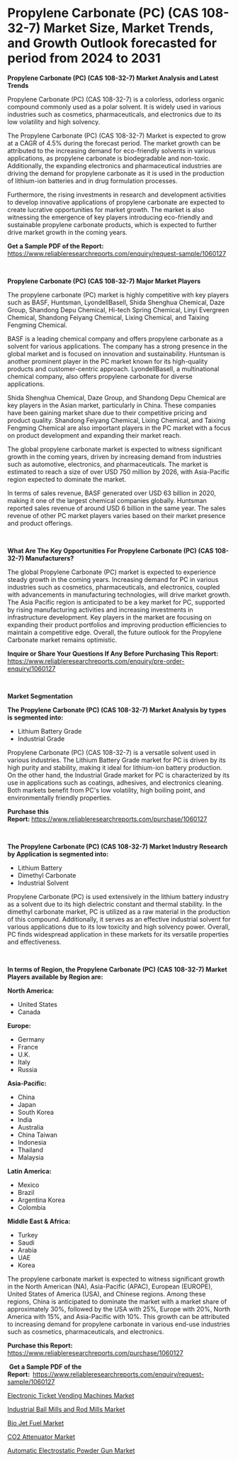 <p><h1>Propylene Carbonate (PC) (CAS 108-32-7) Market Size, Market Trends, and Growth Outlook forecasted for period from 2024 to 2031</h1></p><p><strong>Propylene Carbonate (PC) (CAS 108-32-7) Market Analysis and Latest Trends</strong></p>
<p><p>Propylene Carbonate (PC) (CAS 108-32-7) is a colorless, odorless organic compound commonly used as a polar solvent. It is widely used in various industries such as cosmetics, pharmaceuticals, and electronics due to its low volatility and high solvency.</p><p>The Propylene Carbonate (PC) (CAS 108-32-7) Market is expected to grow at a CAGR of 4.5% during the forecast period. The market growth can be attributed to the increasing demand for eco-friendly solvents in various applications, as propylene carbonate is biodegradable and non-toxic. Additionally, the expanding electronics and pharmaceutical industries are driving the demand for propylene carbonate as it is used in the production of lithium-ion batteries and in drug formulation processes.</p><p>Furthermore, the rising investments in research and development activities to develop innovative applications of propylene carbonate are expected to create lucrative opportunities for market growth. The market is also witnessing the emergence of key players introducing eco-friendly and sustainable propylene carbonate products, which is expected to further drive market growth in the coming years.</p></p>
<p><strong>Get a Sample PDF of the Report:&nbsp;</strong> <a href="https://www.reliableresearchreports.com/enquiry/request-sample/1060127">https://www.reliableresearchreports.com/enquiry/request-sample/1060127</a></p>
<p>&nbsp;</p>
<p><strong>Propylene Carbonate (PC) (CAS 108-32-7) Major Market Players</strong></p>
<p><p>The propylene carbonate (PC) market is highly competitive with key players such as BASF, Huntsman, LyondellBasell, Shida Shenghua Chemical, Daze Group, Shandong Depu Chemical, Hi-tech Spring Chemical, Linyi Evergreen Chemical, Shandong Feiyang Chemical, Lixing Chemical, and Taixing Fengming Chemical.</p><p>BASF is a leading chemical company and offers propylene carbonate as a solvent for various applications. The company has a strong presence in the global market and is focused on innovation and sustainability. Huntsman is another prominent player in the PC market known for its high-quality products and customer-centric approach. LyondellBasell, a multinational chemical company, also offers propylene carbonate for diverse applications.</p><p>Shida Shenghua Chemical, Daze Group, and Shandong Depu Chemical are key players in the Asian market, particularly in China. These companies have been gaining market share due to their competitive pricing and product quality. Shandong Feiyang Chemical, Lixing Chemical, and Taixing Fengming Chemical are also important players in the PC market with a focus on product development and expanding their market reach.</p><p>The global propylene carbonate market is expected to witness significant growth in the coming years, driven by increasing demand from industries such as automotive, electronics, and pharmaceuticals. The market is estimated to reach a size of over USD 750 million by 2026, with Asia-Pacific region expected to dominate the market.</p><p>In terms of sales revenue, BASF generated over USD 63 billion in 2020, making it one of the largest chemical companies globally. Huntsman reported sales revenue of around USD 6 billion in the same year. The sales revenue of other PC market players varies based on their market presence and product offerings.</p></p>
<p>&nbsp;</p>
<p><strong>What Are The Key Opportunities For Propylene Carbonate (PC) (CAS 108-32-7) Manufacturers?</strong></p>
<p><p>The global Propylene Carbonate (PC) market is expected to experience steady growth in the coming years. Increasing demand for PC in various industries such as cosmetics, pharmaceuticals, and electronics, coupled with advancements in manufacturing technologies, will drive market growth. The Asia Pacific region is anticipated to be a key market for PC, supported by rising manufacturing activities and increasing investments in infrastructure development. Key players in the market are focusing on expanding their product portfolios and improving production efficiencies to maintain a competitive edge. Overall, the future outlook for the Propylene Carbonate market remains optimistic.</p></p>
<p><strong>Inquire or Share Your Questions If Any Before Purchasing This Report:</strong> <a href="https://www.reliableresearchreports.com/enquiry/pre-order-enquiry/1060127">https://www.reliableresearchreports.com/enquiry/pre-order-enquiry/1060127</a></p>
<p>&nbsp;</p>
<p><strong>Market Segmentation</strong></p>
<p><strong>The Propylene Carbonate (PC) (CAS 108-32-7) Market Analysis by types is segmented into:</strong></p>
<p><ul><li>Lithium Battery Grade</li><li>Industrial Grade</li></ul></p>
<p><p>Propylene Carbonate (PC) (CAS 108-32-7) is a versatile solvent used in various industries. The Lithium Battery Grade market for PC is driven by its high purity and stability, making it ideal for lithium-ion battery production. On the other hand, the Industrial Grade market for PC is characterized by its use in applications such as coatings, adhesives, and electronics cleaning. Both markets benefit from PC's low volatility, high boiling point, and environmentally friendly properties.</p></p>
<p><strong>Purchase this Report:&nbsp;</strong><a href="https://www.reliableresearchreports.com/purchase/1060127">https://www.reliableresearchreports.com/purchase/1060127</a></p>
<p>&nbsp;</p>
<p><strong>The Propylene Carbonate (PC) (CAS 108-32-7) Market Industry Research by Application is segmented into:</strong></p>
<p><ul><li>Lithium Battery</li><li>Dimethyl Carbonate</li><li>Industrial Solvent</li></ul></p>
<p><p>Propylene Carbonate (PC) is used extensively in the lithium battery industry as a solvent due to its high dielectric constant and thermal stability. In the dimethyl carbonate market, PC is utilized as a raw material in the production of this compound. Additionally, it serves as an effective industrial solvent for various applications due to its low toxicity and high solvency power. Overall, PC finds widespread application in these markets for its versatile properties and effectiveness.</p></p>
<p>&nbsp;</p>
<p><strong>In terms of Region, the Propylene Carbonate (PC) (CAS 108-32-7) Market Players available by Region are:</strong></p>
<p>
    <p> <strong> North America: </strong>
        <ul>
            <li>United States</li>
            <li>Canada</li>
        </ul>
        </p> 
    <p> <strong> Europe: </strong>
        <ul>
            <li>Germany</li>
            <li>France</li>
            <li>U.K.</li>
            <li>Italy</li>
            <li>Russia</li>
        </ul>
        </p> 
    <p> <strong> Asia-Pacific: </strong>
        <ul>
            <li>China</li>
            <li>Japan</li>
            <li>South Korea</li>
            <li>India</li>
            <li>Australia</li>
            <li>China Taiwan</li>
            <li>Indonesia</li>
            <li>Thailand</li>
            <li>Malaysia</li>
        </ul>
        </p> 
    <p> <strong> Latin America: </strong>
        <ul>
            <li>Mexico</li>
            <li>Brazil</li>
            <li>Argentina Korea</li>
            <li>Colombia</li>
        </ul>
        </p> 
    <p> <strong> Middle East & Africa: </strong>
        <ul>
            <li>Turkey</li>
            <li>Saudi</li>
            <li>Arabia</li>
            <li>UAE</li>
            <li>Korea</li>
        </ul>
    </p>
    </p>
<p><p>The propylene carbonate market is expected to witness significant growth in the North American (NA), Asia-Pacific (APAC), European (EUROPE), United States of America (USA), and Chinese regions. Among these regions, China is anticipated to dominate the market with a market share of approximately 30%, followed by the USA with 25%, Europe with 20%, North America with 15%, and Asia-Pacific with 10%. This growth can be attributed to increasing demand for propylene carbonate in various end-use industries such as cosmetics, pharmaceuticals, and electronics.</p></p>
<p><strong>Purchase this Report: </strong><a href="https://www.reliableresearchreports.com/purchase/1060127">https://www.reliableresearchreports.com/purchase/1060127</a></p>
<p>&nbsp;<strong>Get a Sample PDF of the Report:&nbsp;&nbsp;</strong><a href="https://www.reliableresearchreports.com/enquiry/request-sample/1060127">https://www.reliableresearchreports.com/enquiry/request-sample/1060127</a></p>
<p><strong></strong></p>
<p><p><a href="https://medium.com/@digitaldiviner12/electronic-ticket-vending-machines-market-furnishes-information-on-market-share-market-trends-and-0dce857ebcb3">Electronic Ticket Vending Machines Market</a></p><p><a href="https://medium.com/@miningmaster/industrial-ball-mills-and-rod-mills-market-size-and-market-trends-complete-industry-overview-2024-d7e7db51b11d">Industrial Ball Mills and Rod Mills Market</a></p><p><a href="https://github.com/biheemgalvinlouises6hokrh3h/Market-Research-Report-List-1/blob/main/bio-jet-fuel-market.md">Bio Jet Fuel Market</a></p><p><a href="https://medium.com/@lorimyers95/analyzing-co2-attenuator-market-global-industry-perspective-and-forecast-2024-to-2031-218943f6edf6">CO2 Attenuator Market</a></p><p><a href="https://medium.com/@digitaldiviner12/automatic-electrostatic-powder-gun-market-size-reveals-the-best-marketing-channels-in-global-1c43774add25">Automatic Electrostatic Powder Gun Market</a></p></p>